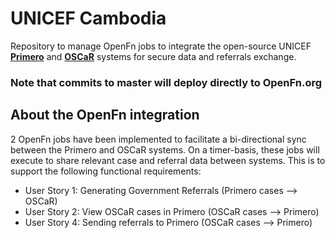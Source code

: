 # UNICEF Cambodia

Repository to manage OpenFn jobs to integrate the open-source UNICEF [**Primero**](https://www.primero.org/) and [**OSCaR**](https://oscarhq.com/) systems for secure data and referrals exchange.

### Note that commits to master will deploy directly to OpenFn.org

## About the OpenFn integration
2 OpenFn jobs have been implemented to facilitate a bi-directional sync between the Primero and OSCaR systems. On a timer-basis, these jobs will execute to share relevant case and referral data between systems. This is to support the following functional requirements: 
* User Story 1: Generating Government Referrals (Primero cases --> OSCaR)
* User Story 2: View OSCaR cases in Primero (OSCaR cases --> Primero)
* User Story 4: Sending referrals to Primero (OSCaR cases --> Primero)

